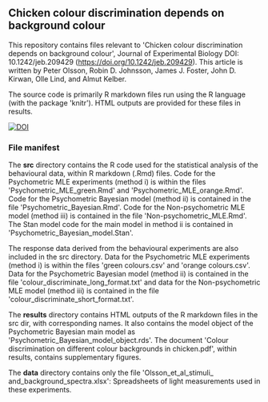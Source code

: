 ## Chicken colour discrimination depends on background colour

This repository contains files relevant to 'Chicken colour discrimination depends on background colour', Journal of Experimental Biology DOI: 10.1242/jeb.209429 (https://doi.org/10.1242/jeb.209429). This article is written by Peter Olsson, Robin D. Johnsson, James J. Foster, John D. Kirwan, Olle Lind, and Almut Kelber.

The source code is primarily R markdown files run using the R language (with the package 'knitr'). HTML outputs are provided for these files in results.

[![DOI](https://zenodo.org/badge/DOI/10.5281/zenodo.11836380.svg)](https://doi.org/10.5281/zenodo.11836380)


### File manifest

The **src** directory contains the R code used for the statistical analysis of the behavioural data, within R markdown (.Rmd) files. Code for the Psychometric MLE experiments (method i) is within the files 'Psychometric_MLE_green.Rmd' and 'Psychometric_MLE_orange.Rmd'. Code for the Psychometric Bayesian model (method ii) is contained in the file 'Psychometric_Bayesian.Rmd'. Code for the Non-psychometric MLE model (method iii) is contained in the file 'Non-psychometric_MLE.Rmd'. The Stan model code for the main model in method ii is contained in 'Psychometric_Bayesian_model.Stan'.

The response data derived from the behavioural experiments are also included in the src directory. Data for the Psychometric MLE experiments (method i) is within the files 'green colours.csv' and 'orange colours.csv'. Data for the Psychometric Bayesian model (method ii) is contained in the file 'colour_discriminate_long_format.txt' and data for the Non-psychometric MLE model (method iii) is contained in the file 'colour_discriminate_short_format.txt'.

The **results** directory contains HTML outputs of the R markdown files in the src dir, with corresponding names. It also contains the model object of the Psychometric Bayesian main model as 'Psychometric_Bayesian_model_object.rds'. The document 'Colour discrimination on different colour backgrounds in chicken.pdf', within results, contains supplementary figures.

The **data** directory contains only the file 'Olsson_et_al_stimuli_ and_background_spectra.xlsx': Spreadsheets of light measurements used in these experiments.
